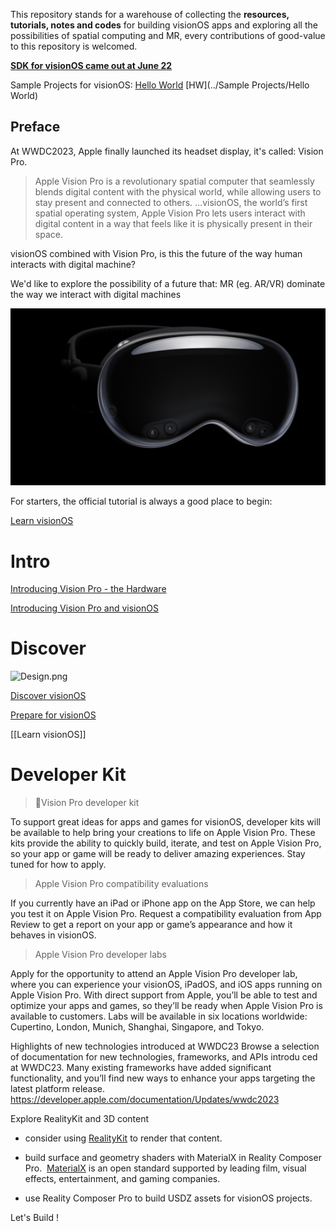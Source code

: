 This repository stands for a warehouse of collecting the **resources, tutorials, notes and codes** for building visionOS apps and exploring all the possibilities of spatial computing and MR, every contributions of good-value to this repository is welcomed.

[**SDK  for visionOS came out at June 22**](https://developer.apple.com/download/all/?q=xcode%2015)

Sample Projects for visionOS:
[Hello World](../HelloWorld)
[HW](../Sample Projects/Hello World)

## Preface

At WWDC2023, Apple finally launched its headset display, it's called: Vision Pro.

> Apple Vision Pro is a revolutionary spatial computer that seamlessly blends digital content with the physical world, while allowing users to stay present and connected to others.
> ...visionOS, the world’s first spatial operating system, Apple Vision Pro lets users interact with digital content in a way that feels like it is physically present in their space.

visionOS combined with Vision Pro, is this the future of the way human interacts with digital machine?

We'd like to explore the possibility of a future that: MR (eg. AR/VR) dominate the way we interact with digital machines

![Vision Pro](imgs/Screenshot.png)

For starters, the official tutorial is always a good place to begin:

[Learn visionOS](https://developer.apple.com/visionos/learn/)


# Intro


[Introducing Vision Pro - the Hardware](https://www.apple.com/apple-vision-pro/)

[Introducing Vision Pro and visionOS](https://developer.apple.com/news/?id=p7g1u5kk)

# Discover

![Design.png](imgs/Design.png)

[Discover visionOS](https://developer.apple.com/visionos/)

[Prepare for visionOS](https://developer.apple.com/visionos/prepare/)

[[Learn visionOS]]

# Developer Kit

> Vision Pro developer kit

To support great ideas for apps and games for visionOS, developer kits will be available to help bring your creations to life on Apple Vision Pro. These kits provide the ability to quickly build, iterate, and test on Apple Vision Pro, so your app or game will be ready to deliver amazing experiences. Stay tuned for how to apply.

> Apple Vision Pro compatibility evaluations

If you currently have an iPad or iPhone app on the App Store, we can help you test it on Apple Vision Pro. Request a compatibility evaluation from App Review to get a report on your app or game’s appearance and how it behaves in visionOS.

> Apple Vision Pro developer labs

Apply for the opportunity to attend an Apple Vision Pro developer lab, where you can experience your visionOS, iPadOS, and iOS apps running on Apple Vision Pro. With direct support from Apple, you’ll be able to test and optimize your apps and games, so they’ll be ready when Apple Vision Pro is available to customers. Labs will be available in six locations worldwide: Cupertino, London, Munich, Shanghai, Singapore, and Tokyo.

Highlights of new technologies introduced at WWDC23
Browse a selection of documentation for new technologies, frameworks, and APIs introdu
ced at WWDC23. Many existing frameworks have added significant functionality, and you’ll find new ways to enhance your apps targeting the latest platform release.
https://developer.apple.com/documentation/Updates/wwdc2023

Explore RealityKit and 3D content

- consider using [RealityKit](https://developer.apple.com/documentation/RealityKit/) to render that content.

- build surface and geometry shaders with MaterialX in Reality Composer Pro.
 [MaterialX](https://materialx.org/) is an open standard supported by leading film, visual effects, entertainment, and gaming companies.
 
- use Reality Composer Pro to build USDZ assets for visionOS projects.

Let's Build !